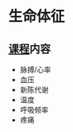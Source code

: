 # 生命体征

## [课程](https://www.coursera.org/learn/vital-signs)内容

- 脉搏/心率
- 血压
- 新陈代谢
- 温度
- 呼吸频率
- 疼痛

